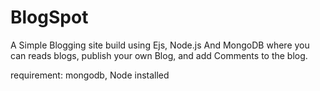# BlogSpot
A Simple Blogging site build using Ejs, Node.js And MongoDB where you can reads blogs, publish your own Blog, and add Comments to the blog.

requirement: mongodb, Node installed
